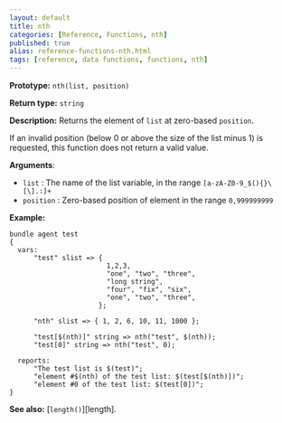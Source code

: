 ```yaml
---
layout: default
title: nth
categories: [Reference, Functions, nth]
published: true
alias: reference-functions-nth.html
tags: [reference, data functions, functions, nth]
---
```


**Prototype:** `nth(list, position)`

**Return type:** `string`

**Description:** Returns the element of `list` at zero-based `position`.

If an invalid position (below 0 or above the size of the list minus 1)
is requested, this function does not return a valid value.

**Arguments**:

* `list` : The name of the list variable, in the range
`[a-zA-Z0-9_$(){}\[\].:]+`
* `position` : Zero-based position of element in the range `0,999999999`

**Example:**

```cf3
bundle agent test
{
  vars:
      "test" slist => {
                        1,2,3,
                        "one", "two", "three",
                        "long string",
                        "four", "fix", "six",
                        "one", "two", "three",
                      };

      "nth" slist => { 1, 2, 6, 10, 11, 1000 };

      "test[$(nth)]" string => nth("test", $(nth));
      "test[0]" string => nth("test", 0);

  reports:
      "The test list is $(test)";
      "element #$(nth) of the test list: $(test[$(nth)])";
      "element #0 of the test list: $(test[0])";
}
```

**See also:** [`length()`][length].
